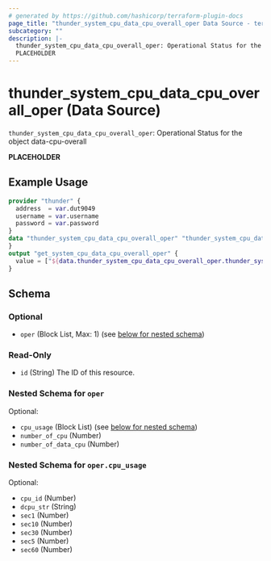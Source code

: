 ```yaml
---
# generated by https://github.com/hashicorp/terraform-plugin-docs
page_title: "thunder_system_cpu_data_cpu_overall_oper Data Source - terraform-provider-thunder"
subcategory: ""
description: |-
  thunder_system_cpu_data_cpu_overall_oper: Operational Status for the object data-cpu-overall
  PLACEHOLDER
---
```


# thunder_system_cpu_data_cpu_overall_oper (Data Source)

`thunder_system_cpu_data_cpu_overall_oper`: Operational Status for the object data-cpu-overall

__PLACEHOLDER__

## Example Usage

```terraform
provider "thunder" {
  address  = var.dut9049
  username = var.username
  password = var.password
}
data "thunder_system_cpu_data_cpu_overall_oper" "thunder_system_cpu_data_cpu_overall_oper" {
}
output "get_system_cpu_data_cpu_overall_oper" {
  value = ["${data.thunder_system_cpu_data_cpu_overall_oper.thunder_system_cpu_data_cpu_overall_oper}"]
}
```

<!-- schema generated by tfplugindocs -->
## Schema

### Optional

- `oper` (Block List, Max: 1) (see [below for nested schema](#nestedblock--oper))

### Read-Only

- `id` (String) The ID of this resource.

<a id="nestedblock--oper"></a>
### Nested Schema for `oper`

Optional:

- `cpu_usage` (Block List) (see [below for nested schema](#nestedblock--oper--cpu_usage))
- `number_of_cpu` (Number)
- `number_of_data_cpu` (Number)

<a id="nestedblock--oper--cpu_usage"></a>
### Nested Schema for `oper.cpu_usage`

Optional:

- `cpu_id` (Number)
- `dcpu_str` (String)
- `sec1` (Number)
- `sec10` (Number)
- `sec30` (Number)
- `sec5` (Number)
- `sec60` (Number)


